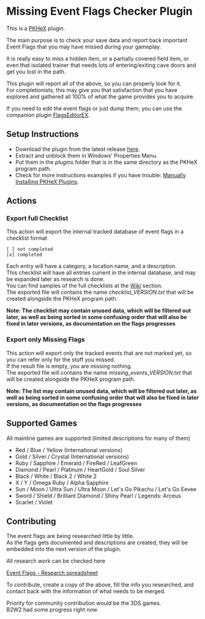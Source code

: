 # Missing Event Flags Checker Plugin
This is a [PKHeX](https://github.com/kwsch/PKHeX) plugin.

The main purpose is to check your save data and report back important Event Flags that you may have missed during your gameplay.

It is really easy to miss a hidden item, or a partially covered field item, or even that isolated trainer that needs lots of entering/exiting cave doors and get you lost in the path.

This plugin will report all of the above, so you can properly look for it.  
For completionists, this may give you that satisfaction that you have explored and gathered all 100% of what the game provides you to acquire.

If you need to edit the event flags or just dump them, you can use the companion plugin [FlagsEditorEX](https://github.com/fattard/FlagsEditorEXPlugin).

## Setup Instructions
- Download the plugin from the latest release [here](https://github.com/fattard/MissingEventFlagsCheckerPlugin/releases/latest).
- Extract and unblock them in Windows' Properties Menu.
- Put them in the *plugins* folder that is in the same directory as the PKHeX program path.
- Check for more instructions examples if you have trouble: [Manually Installing PKHeX Plugins](https://github.com/architdate/PKHeX-Plugins/wiki/Installing-PKHeX-Plugins#manual-installation-or-installing-older-releases).

## Actions

### Export full Checklist

This action will export the internal tracked database of event flags in a checklist format

    [ ] not completed
    [x] completed

Each entry will have a category, a location name, and a description.  
This checklist will have all entries current in the internal database, and may be expanded later as research is done.  
You can find samples of the full checklists at the [Wiki](https://github.com/fattard/MissingEventFlagsCheckerPlugin/wiki) section.  
The exported file will contains the name *checklist_VERSION.txt* that will be created alongside the PKHeX program path.

**Note: The checklist may contain unused data, which will be filtered out later, as well as being sorted in some confusing order that will also be fixed in later versions, as documentation on the flags progresses**

### Export only Missing Flags

This action will export only the tracked events that are not marked yet, so you can refer only for the stuff you missed.  
If the result file is empty, you are missing nothing.  
The exported file will contains the name *missing_events_VERSION.txt* that will be created alongside the PKHeX program path.

**Note: The list may contain unused data, which will be filtered out later, as well as being sorted in some confusing order that will also be fixed in later versions, as documentation on the flags progresses**

## Supported Games
All mainline games are supported (limited descriptions for many of them)

- Red / Blue / Yellow (International versions)
- Gold / Silver / Crystal (International versions)
- Ruby / Sapphire / Emerald / FireRed / LeafGreen
- Diamond / Pearl / Platinum / HeartGold / Soul Silver
- Black / White / Black 2 / White 2
- X / Y / Omega Ruby / Alpha Sapphire
- Sun / Moon / Ultra Sun / Ultra Moon / Let's Go Pikachu / Let's Go Eevee
- Sword / Shield / Brilliant Diamond / Shiny Pearl / Legends: Arceus
- Scarlet / Violet

## Contributing

The event flags are being researched little by little.  
As the flags gets documented and descriptions are created, they will be embedded into the next version of the plugin.

All research work can be checked here

[Event Flags - Research spreadsheet](https://docs.google.com/spreadsheets/d/1PkY3AVafdOEqKiD_TzD4hTDRvf39ad-eI7e4JylyVII/edit?usp=sharing)

To contribute, create a copy of the above, fill the info you researched, and contact back with the information of what needs to be merged.

Priority for community contribution would be the 3DS games.  
B2W2 had some progress right now.
